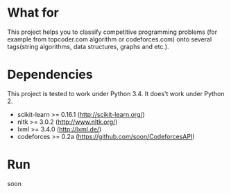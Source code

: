 # What for
This project helps you to classify competitive programming problems
(for example from topcoder.com algorithm or codeforces.com) 
onto several tags(string algorithms, data structures, graphs and etc.).


# Dependencies
This project is tested to work under Python 3.4. It does't work under Python 2.

- scikit-learn >= 0.16.1 (http://scikit-learn.org/)
- nltk >= 3.0.2 (http://www.nltk.org/)
- lxml >= 3.4.0 (http://lxml.de/)
- codeforces >= 0.2a (https://github.com/soon/CodeforcesAPI)

# Run

soon
